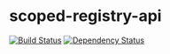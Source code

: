scoped-registry-api
===================


[![Build Status](https://travis-ci.org/z0mt3c/scoped-registry-api.png)](https://travis-ci.org/z0mt3c/scoped-registry-api)
[![Dependency Status](https://gemnasium.com/z0mt3c/scoped-registry-api.png)](https://gemnasium.com/z0mt3c/scoped-registry-api)
